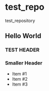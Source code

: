test_repo
=========

test_repository

## Hello World

### TEST HEADER 

### Smaller Header


* Item #1
* Item #2
* Item #3
